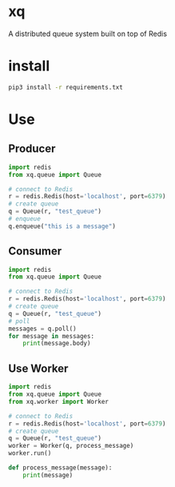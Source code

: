 # xq
A distributed queue system built on top of Redis

# install
```bash
pip3 install -r requirements.txt
```

# Use
## Producer
```python
import redis
from xq.queue import Queue

# connect to Redis
r = redis.Redis(host='localhost', port=6379)
# create queue
q = Queue(r, "test_queue")
# enqueue
q.enqueue("this is a message")
```

## Consumer
```python
import redis
from xq.queue import Queue

# connect to Redis
r = redis.Redis(host='localhost', port=6379)
# create queue
q = Queue(r, "test_queue")
# poll
messages = q.poll()
for message in messages:
    print(message.body)
```

## Use Worker
```python
import redis
from xq.queue import Queue
from xq.worker import Worker

# connect to Redis
r = redis.Redis(host='localhost', port=6379)
# create queue
q = Queue(r, "test_queue")
worker = Worker(q, process_message)
worker.run()

def process_message(message):
    print(message)
```
